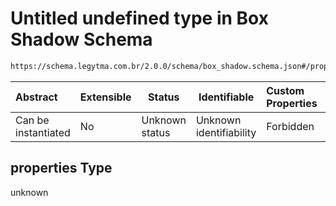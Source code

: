 # Untitled undefined type in Box Shadow Schema

```txt
https://schema.legytma.com.br/2.0.0/schema/box_shadow.schema.json#/properties
```




| Abstract            | Extensible | Status         | Identifiable            | Custom Properties | Additional Properties | Access Restrictions | Defined In                                                                          |
| :------------------ | ---------- | -------------- | ----------------------- | :---------------- | --------------------- | ------------------- | ----------------------------------------------------------------------------------- |
| Can be instantiated | No         | Unknown status | Unknown identifiability | Forbidden         | Allowed               | none                | [box_shadow.schema.json\*](../schema/box_shadow.schema.json) |

## properties Type

unknown
